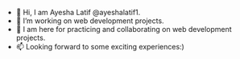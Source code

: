 - 👋 Hi, I am Ayesha Latif @ayeshalatif1.
- 👀 I’m working on web development projects.
- 🌱 I am here for practicing and collaborating on web development projects.
- 📫 Looking forward to some exciting experiences:)
<!---
ayeshalatif1/ayeshalatif1 is a ✨ special ✨ repository because its `README.md` (this file) appears on your GitHub profile.
You can click the Preview link to take a look at your changes.
--->
